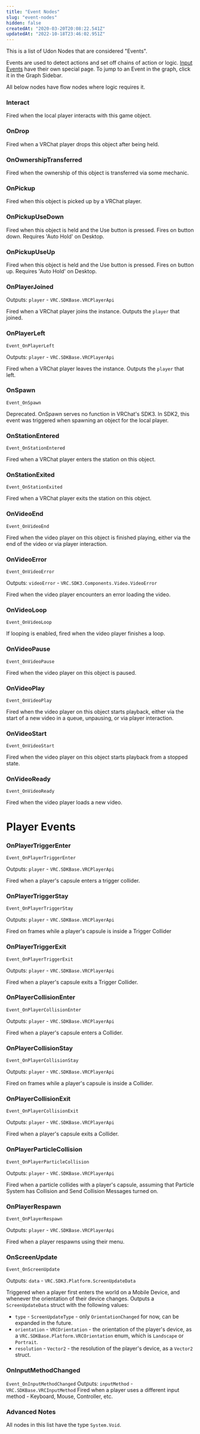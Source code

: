 ```yaml
---
title: "Event Nodes"
slug: "event-nodes"
hidden: false
createdAt: "2020-03-20T20:08:22.541Z"
updatedAt: "2022-10-18T23:46:02.951Z"
---
```

This is a list of Udon Nodes that are considered "Events".

Events are used to detect actions and set off chains of action or logic. [Input Events](/worlds/udon/input-events)  have their own special page. To jump to an Event in the graph, click it in the Graph Sidebar.

All below nodes have flow nodes where logic requires it.

### Interact
Fired when the local player interacts with this game object.

### OnDrop
Fired when a VRChat player drops this object after being held.

### OnOwnershipTransferred
Fired when the ownership of this object is transferred via some mechanic.

### OnPickup
Fired when this object is picked up by a VRChat player.

### OnPickupUseDown
Fired when this object is held and the Use button is pressed. Fires on button down. Requires 'Auto Hold' on Desktop.
 
### OnPickupUseUp
Fired when this object is held and the Use button is pressed. Fires on button up. Requires 'Auto Hold' on Desktop.

### OnPlayerJoined
Outputs: `player` - `VRC.SDKBase.VRCPlayerApi`

Fired when a VRChat player joins the instance. Outputs the `player` that joined.
 
### OnPlayerLeft
`Event_OnPlayerLeft`

Outputs: `player` - `VRC.SDKBase.VRCPlayerApi`

Fired when a VRChat player leaves the instance. Outputs the `player` that left.

### OnSpawn
`Event_OnSpawn`

Deprecated. OnSpawn serves no function in VRChat's SDK3. In SDK2, this event was triggered when spawning an object for the local player.
 
### OnStationEntered
`Event_OnStationEntered`

Fired when a VRChat player enters the station on this object.
 
### OnStationExited
`Event_OnStationExited`

Fired when a VRChat player exits the station on this object.
 
### OnVideoEnd
`Event_OnVideoEnd`

Fired when the video player on this object is finished playing, either via the end of the video or via player interaction.

### OnVideoError
`Event_OnVideoError`

Outputs: `videoError` - `VRC.SDK3.Components.Video.VideoError`

Fired when the video player encounters an error loading the video.

### OnVideoLoop
`Event_OnVideoLoop`

If looping is enabled, fired when the video player finishes a loop.
 
### OnVideoPause
`Event_OnVideoPause`

Fired when the video player on this object is paused.
 
### OnVideoPlay
`Event_OnVideoPlay`

Fired when the video player on this object starts playback, either via the start of a new video in a queue, unpausing, or via player interaction.

### OnVideoStart
`Event_OnVideoStart`

Fired when the video player on this object starts playback from a stopped state.

### OnVideoReady
`Event_OnVideoReady`

Fired when the video player loads a new video.
# Player Events
### OnPlayerTriggerEnter
`Event_OnPlayerTriggerEnter`

Outputs: `player` - `VRC.SDKBase.VRCPlayerApi`

Fired when a player's capsule enters a trigger collider.

### OnPlayerTriggerStay
`Event_OnPlayerTriggerStay`

Outputs: `player` - `VRC.SDKBase.VRCPlayerApi`

Fired on frames while a player's capsule is inside a Trigger Collider

### OnPlayerTriggerExit
`Event_OnPlayerTriggerExit`

Outputs: `player` - `VRC.SDKBase.VRCPlayerApi`

Fired when a player's capsule exits a Trigger Collider.

### OnPlayerCollisionEnter
`Event_OnPlayerCollisionEnter`

Outputs: `player` - `VRC.SDKBase.VRCPlayerApi`

 Fired when a player's capsule enters a Collider.

### OnPlayerCollisionStay
`Event_OnPlayerCollisionStay`

Outputs: `player` - `VRC.SDKBase.VRCPlayerApi`

Fired on frames while a player's capsule is inside a Collider.

### OnPlayerCollisionExit
`Event_OnPlayerCollisionExit`

Outputs: `player` - `VRC.SDKBase.VRCPlayerApi`

Fired when a player's capsule exits a Collider.

### OnPlayerParticleCollision
`Event_OnPlayerParticleCollision`

Outputs: `player` - `VRC.SDKBase.VRCPlayerApi`

Fired when a particle collides with a player's capsule, assuming that Particle System has Collision and Send Collision Messages turned on.

### OnPlayerRespawn
`Event_OnPlayerRespawn`

Outputs: `player` - `VRC.SDKBase.VRCPlayerApi`

Fired when a player respawns using their menu.

### OnScreenUpdate
`Event_OnScreenUpdate`

Outputs: `data` - `VRC.SDK3.Platform.ScreenUpdateData`

Triggered when a player first enters the world on a Mobile Device, and whenever the orientation of their device changes. Outputs a `ScreenUpdateData` struct with the following values:
* `type` - `ScreenUpdateType` - only `OrientationChanged` for now, can be expanded in the future.
* `orientation` - `VRCOrientation` - the orientation of the player's device, as a `VRC.SDKBase.Platform.VRCOrientation` enum, which is `Landscape` or `Portrait`.
* `resolution` - `Vector2` - the resolution of the player's device, as a `Vector2` struct. 
### OnInputMethodChanged
`Event_OnInputMethodChanged`
Outputs: `inputMethod` - `VRC.SDKBase.VRCInputMethod`
Fired when a player uses a different input method - Keyboard, Mouse, Controller, etc.

### Advanced Notes
All nodes in this list have the type `System.Void`.
